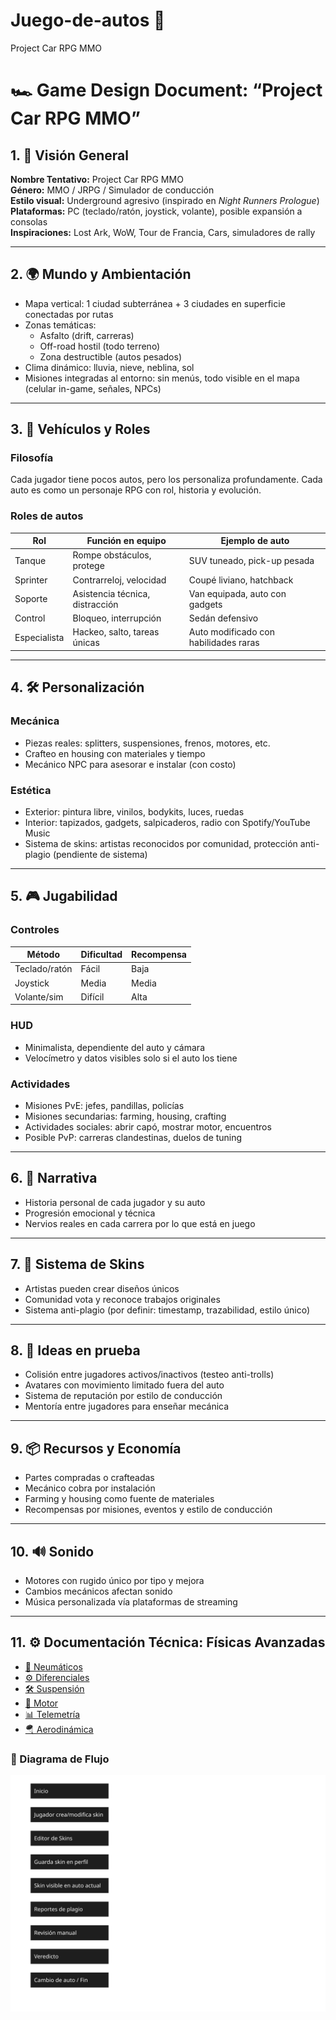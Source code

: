 # Juego-de-autos 🚗
Project Car RPG MMO

# 🏎️ Game Design Document: “Project Car RPG MMO”

## 1. 🎯 Visión General

**Nombre Tentativo:** Project Car RPG MMO  
**Género:** MMO / JRPG / Simulador de conducción  
**Estilo visual:** Underground agresivo (inspirado en *Night Runners Prologue*)  
**Plataformas:** PC (teclado/ratón, joystick, volante), posible expansión a consolas  
**Inspiraciones:** Lost Ark, WoW, Tour de Francia, Cars, simuladores de rally

---

## 2. 🌍 Mundo y Ambientación

- Mapa vertical: 1 ciudad subterránea + 3 ciudades en superficie conectadas por rutas
- Zonas temáticas:
  - Asfalto (drift, carreras)
  - Off-road hostil (todo terreno)
  - Zona destructible (autos pesados)
- Clima dinámico: lluvia, nieve, neblina, sol
- Misiones integradas al entorno: sin menús, todo visible en el mapa (celular in-game, señales, NPCs)

---

## 3. 🚗 Vehículos y Roles

### Filosofía
Cada jugador tiene pocos autos, pero los personaliza profundamente. Cada auto es como un personaje RPG con rol, historia y evolución.

### Roles de autos
| Rol         | Función en equipo | Ejemplo de auto |
|-------------|------------------|------------------|
| Tanque      | Rompe obstáculos, protege | SUV tuneado, pick-up pesada |
| Sprinter    | Contrarreloj, velocidad | Coupé liviano, hatchback |
| Soporte     | Asistencia técnica, distracción | Van equipada, auto con gadgets |
| Control     | Bloqueo, interrupción | Sedán defensivo |
| Especialista| Hackeo, salto, tareas únicas | Auto modificado con habilidades raras |

---

## 4. 🛠️ Personalización

### Mecánica
- Piezas reales: splitters, suspensiones, frenos, motores, etc.
- Crafteo en housing con materiales y tiempo
- Mecánico NPC para asesorar e instalar (con costo)

### Estética
- Exterior: pintura libre, vinilos, bodykits, luces, ruedas
- Interior: tapizados, gadgets, salpicaderos, radio con Spotify/YouTube Music
- Sistema de skins: artistas reconocidos por comunidad, protección anti-plagio (pendiente de sistema)

---

## 5. 🎮 Jugabilidad

### Controles
| Método       | Dificultad | Recompensa |
|--------------|------------|------------|
| Teclado/ratón| Fácil      | Baja       |
| Joystick     | Media      | Media      |
| Volante/sim  | Difícil    | Alta       |

### HUD
- Minimalista, dependiente del auto y cámara
- Velocímetro y datos visibles solo si el auto los tiene

### Actividades
- Misiones PvE: jefes, pandillas, policías
- Misiones secundarias: farming, housing, crafting
- Actividades sociales: abrir capó, mostrar motor, encuentros
- Posible PvP: carreras clandestinas, duelos de tuning

---

## 6. 📖 Narrativa

- Historia personal de cada jugador y su auto
- Progresión emocional y técnica
- Nervios reales en cada carrera por lo que está en juego

---

## 7. 🧠 Sistema de Skins

- Artistas pueden crear diseños únicos
- Comunidad vota y reconoce trabajos originales
- Sistema anti-plagio (por definir: timestamp, trazabilidad, estilo único)

---

## 8. 🧪 Ideas en prueba

- Colisión entre jugadores activos/inactivos (testeo anti-trolls)
- Avatares con movimiento limitado fuera del auto
- Sistema de reputación por estilo de conducción
- Mentoría entre jugadores para enseñar mecánica

---

## 9. 📦 Recursos y Economía

- Partes compradas o crafteadas
- Mecánico cobra por instalación
- Farming y housing como fuente de materiales
- Recompensas por misiones, eventos y estilo de conducción

---

## 10. 🔊 Sonido

- Motores con rugido único por tipo y mejora
- Cambios mecánicos afectan sonido
- Música personalizada vía plataformas de streaming

---

## 11. ⚙️ Documentación Técnica: Físicas Avanzadas

- [🛞 Neumáticos](docs/neumaticos.md)
- [⚙️ Diferenciales](docs/diferenciales.md)
- [🛠️ Suspensión](docs/suspension.md)
- [🔋 Motor](docs/motor.md)
- [📊 Telemetría](docs/telemetria.md)
- [🪂 Aerodinámica](docs/aerodinamica.md)
### 🧭 Diagrama de Flujo
![flujo-sistema](docs/flujo-sistema.svg)


